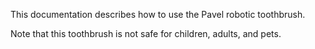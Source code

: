 This documentation describes how to use the Pavel robotic toothbrush.

Note that this toothbrush is not safe for children, adults, and pets.
